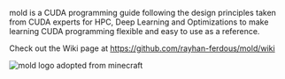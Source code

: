 mold is a CUDA programming guide following the design principles taken from CUDA experts for HPC, Deep Learning and Optimizations to make learning CUDA programming flexible and easy to use as a reference.

Check out the Wiki page at https://github.com/rayhan-ferdous/mold/wiki

![mold logo adopted from minecraft](https://vignette.wikia.nocookie.net/minecraft/images/b/ba/MossyCobblestone.png/revision/latest?cb=20191027185431)
